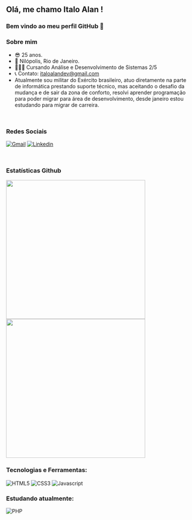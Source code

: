 ## Olá, me chamo Italo Alan ! 
### Bem vindo ao meu perfil GitHub 👋


### Sobre mim
- 😎 25 anos.
- 📍 Nilópolis, Rio de Janeiro.
- 👨🏽‍💻 Cursando Análise e Desenvolvimento de Sistemas 2/5
- 📞 Contato: italoalandev@gmail.com
- Atualmente sou militar do Exército brasileiro, atuo diretamente na parte de informática prestando suporte técnico, mas aceitando o desafio da mudança e de sair da zona de conforto, resolvi aprender programação para poder migrar para área de desenvolvimento, desde janeiro estou estudando para migrar de carreira.
<br>

### Redes Sociais
[![Gmail](https://img.shields.io/badge/Gmail-D14836?style=for-the-badge&logo=gmail&logoColor=white)](mailto:italoalandev@gmail.com)
[![Linkedin](https://img.shields.io/badge/LinkedIn-0077B5?style=for-the-badge&logo=linkedin&logoColor=white)](https://www.linkedin.com/in/italo-alan-dev/)<br>


<br>

### Estatísticas Github
<div>
<img width="380em" src="https://github-readme-stats.vercel.app/api?username=Italo-Alan&show_icons=true&theme=dark">
<img width="380em"src="https://github-readme-stats.vercel.app/api/top-langs/?username=Italo-Alan&layout=compact">
</div>

### Tecnologias e Ferramentas:
<div>
  <img align="center" alt="HTML5" src="https://img.shields.io/badge/HTML5-E34F26?style=for-the-badge&logo=html5&logoColor=white">
  <img align="center" alt="CSS3" src="https://img.shields.io/badge/CSS3-1572B6?style=for-the-badge&logo=css3&logoColor=white">
  <img align="center" alt="Javascript" src="https://img.shields.io/badge/JavaScript-323330?style=for-the-badge&logo=javascript&logoColor=F7DF1E">
  
  
### Estudando atualmente: 
  <img align="center" alt="PHP" src="https://img.shields.io/badge/PHP-777BB4?style=for-the-badge&logo=php&logoColor=white">
</div>
<br>
